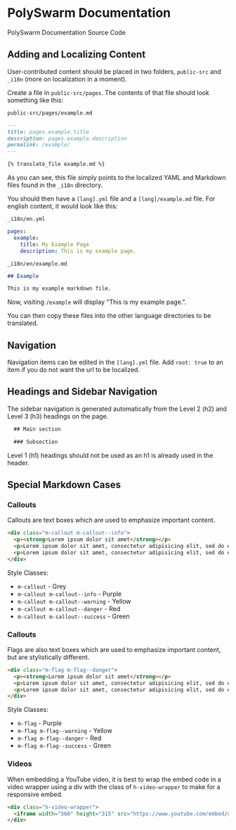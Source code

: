 # PolySwarm Documentation

PolySwarm Documentation Source Code

## Adding and Localizing Content

User-contributed content should be placed in two folders, `public-src` and `_i18n` (more on localization in a moment).

Create a file in `public-src/pages`. The contents of that file should look something like this:

`public-src/pages/example.md`
```markdown
---
title: pages.example.title
description: pages.example.description
permalink: /example/
---

{% translate_file example.md %}
```

As you can see, this file simply points to the localized YAML and Markdown files found in the `_i18n` directory.

You should then have a `[lang].yml` file and a `[lang]/example.md` file. For english content, it would look like this:

`_i18n/en.yml`
```yml
pages:
  example:
    title: My Example Page
    description: This is my example page.
```

`_i18n/en/example.md`
```markdown
## Example

This is my example markdown file.
```

Now, visiting `/example` will display "This is my example page.".

You can then copy these files into the other language directories to be translated.

## Navigation

Navigation items can be edited in the `[lang].yml` file. Add `root: true` to an item if you do not want the url to be localized.

## Headings and Sidebar Navigation

The sidebar navigation is generated automatically from the Level 2 (h2) and Level 3 (h3) headings on the page.

```markdown
  ## Main section

  ### Subsection
```

Level 1 (h1) headings should not be used as an h1 is already used in the header.

## Special Markdown Cases

### Callouts

Callouts are text boxes which are used to emphasize important content.

```html
<div class="m-callout m-callout--info">
  <p><strong>Lorem ipsum dolor sit amet</strong></p>
  <p>Lorem ipsum dolor sit amet, consectetur adipisicing elit, sed do eiusmod tempor incididunt ut labore et dolore magna aliqua.</p>
  <p>Lorem ipsum dolor sit amet, consectetur adipisicing elit, sed do eiusmod tempor incididunt ut labore et dolore magna aliqua.</p>
</div>
```

Style Classes:
* `m-callout` - Grey
* `m-callout m-callout--info` - Purple
* `m-callout m-callout--warning` - Yellow
* `m-callout m-callout--danger` - Red
* `m-callout m-callout--success` - Green

### Callouts

Flags are also text boxes which are used to emphasize important content, but are stylistically different.

```html
<div class="m-flag m-flag--danger">
  <p><strong>Lorem ipsum dolor sit amet</strong></p>
  <p>Lorem ipsum dolor sit amet, consectetur adipisicing elit, sed do eiusmod tempor incididunt ut labore et dolore magna aliqua.</p>
  <p>Lorem ipsum dolor sit amet, consectetur adipisicing elit, sed do eiusmod tempor incididunt ut labore et dolore magna aliqua.</p>
</div>
```

Style Classes:
* `m-flag` - Purple
* `m-flag m-flag--warning` - Yellow
* `m-flag m-flag--danger` - Red
* `m-flag m-flag--success` - Green

### Videos

When embedding a YouTube video, it is best to wrap the embed code in a video wrapper using a div with the class of `h-video-wrapper` to make for a responsive embed.

```html
<div class="h-video-wrapper">
  <iframe width="560" height="315" src="https://www.youtube.com/embed/dQw4w9WgXcQ?showinfo=0&rel=0" frameborder="0" allow="autoplay; encrypted-media" allowfullscreen></iframe>
</div>
```
